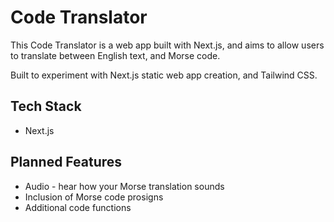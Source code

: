 # Code Translator

This Code Translator is a web app built with Next.js, and aims to allow users to translate between English text, and Morse code.

Built to experiment with Next.js static web app creation, and Tailwind CSS.

## Tech Stack

- Next.js

##

## Planned Features

- Audio - hear how your Morse translation sounds
- Inclusion of Morse code prosigns
- Additional code functions
